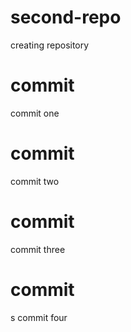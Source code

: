 # second-repo
creating repository

# commit
commit one

# commit
commit two

# commit
commit three

# commit 
s
commit four